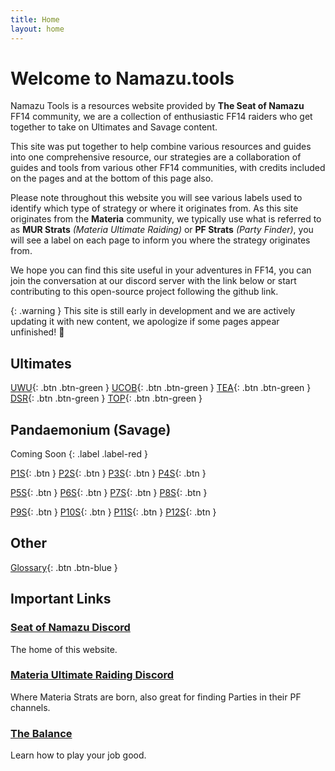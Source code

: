 ```yaml
---
title: Home
layout: home
---
```


# Welcome to Namazu.tools

Namazu Tools is a resources website provided by **The Seat of Namazu** FF14 community, we are a collection of enthusiastic FF14 raiders who get together to take on Ultimates and Savage content. 

This site was put together to help combine various resources and guides into one comprehensive resource, our strategies are a collaboration of guides and tools from various other FF14 communities, with credits included on the pages and at the bottom of this page also.

Please note throughout this website you will see various labels used to identify which type of strategy or where it originates from. As this site originates from the **Materia** community, we typically use what is referred to as **MUR Strats** *(Materia Ultimate Raiding)* or **PF Strats** *(Party Finder)*, you will see a label on each page to inform you where the strategy originates from.

We hope you can find this site useful in your adventures in FF14, you can join the conversation at our discord server with the link below or start contributing to this open-source project following the github link.

{: .warning }
This site is still early in development and we are actively updating it with new content, we apologize if some pages appear unfinished! 🙂

## Ultimates
[UWU](/uwu){: .btn .btn-green }
[UCOB](/ucob){: .btn .btn-green }
[TEA](/tea){: .btn .btn-green }
[DSR](/dsr){: .btn .btn-green }
[TOP](/top){: .btn .btn-green }


## Pandaemonium (Savage)

Coming Soon 
{: .label .label-red }

[P1S](/){: .btn }
[P2S](/){: .btn }
[P3S](/){: .btn }
[P4S](/){: .btn }

[P5S](/p5s){: .btn }
[P6S](/p6s){: .btn }
[P7S](/){: .btn }
[P8S](/){: .btn }

[P9S](/){: .btn }
[P10S](/){: .btn }
[P11S](/){: .btn }
[P12S](/){: .btn }

## Other
[Glossary](/glossary){: .btn .btn-blue }

## Important Links

### [Seat of Namazu Discord](https://discord.gg/Cv5zgPRbby)
The home of this website.

### [Materia Ultimate Raiding Discord](https://discord.gg/ArZz3b8PZV)
Where Materia Strats are born, also great for finding Parties in their PF channels.

### [The Balance](https://www.thebalanceffxiv.com/)
Learn how to play your job good.
